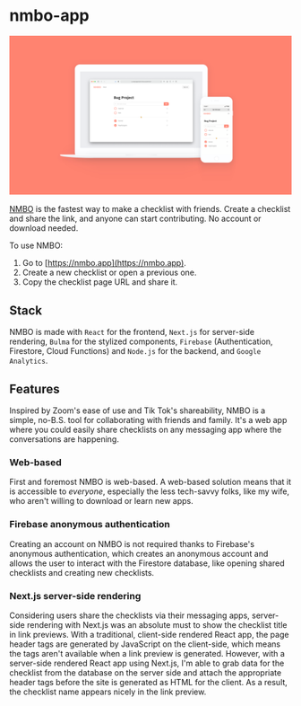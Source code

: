 # nmbo-app

![](https://github.com/kennethlng/nmbo-app/blob/master/src/assets/images/Cover@1x.png?raw=true)

[NMBO](https://nmbo.app) is the fastest way to make a checklist with friends. Create a checklist and share the link, and anyone can start contributing. No account or download needed.  

To use NMBO: 

1. Go to [https://nmbo.app](https://nmbo.app). 
2. Create a new checklist or open a previous one.
3. Copy the checklist page URL and share it.

## Stack

NMBO is made with `React` for the frontend, `Next.js` for server-side rendering, `Bulma` for the stylized components, `Firebase` (Authentication, Firestore, Cloud Functions) and `Node.js` for the backend, and `Google Analytics`.  

## Features

Inspired by Zoom's ease of use and Tik Tok's shareability, NMBO is a simple, no-B.S. tool for collaborating with friends and family. It's a web app where you could easily share checklists on any messaging app where the conversations are happening. 

### Web-based

First and foremost NMBO is web-based. A web-based solution means that it is accessible to *everyone*, especially the less tech-savvy folks, like my wife, who aren't willing to download or learn new apps. 

### Firebase anonymous authentication

Creating an account on NMBO is not required thanks to Firebase's anonymous authentication, which creates an anonymous account and allows the user to interact with the Firestore database, like opening shared checklists and creating new checklists. 

### Next.js server-side rendering

Considering users share the checklists via their messaging apps, server-side rendering with Next.js was an absolute must to show the checklist title in link previews. With a traditional, client-side rendered React app, the page header tags are generated by JavaScript on the client-side, which means the tags aren't available when a link preview is generated. However, with a server-side rendered React app using Next.js, I'm able to grab data for the checklist from the database on the server side and attach the appropriate header tags before the site is generated as HTML for the client. As a result, the checklist name appears nicely in the link preview. 
